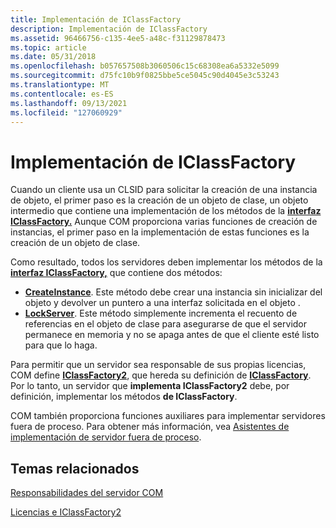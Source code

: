```yaml
---
title: Implementación de IClassFactory
description: Implementación de IClassFactory
ms.assetid: 96466756-c135-4ee5-a48c-f31129878473
ms.topic: article
ms.date: 05/31/2018
ms.openlocfilehash: b057657508b3060506c15c68308ea6a5332e5099
ms.sourcegitcommit: d75fc10b9f0825bbe5ce5045c90d4045e3c53243
ms.translationtype: MT
ms.contentlocale: es-ES
ms.lasthandoff: 09/13/2021
ms.locfileid: "127060929"
---
```

# <a name="implementing-iclassfactory"></a>Implementación de IClassFactory

Cuando un cliente usa un CLSID para solicitar la creación de una instancia de objeto, el primer paso es la creación de un objeto de clase, un objeto intermedio que contiene una implementación de los métodos de la [**interfaz IClassFactory.**](/windows/win32/api/unknwn/nn-unknwn-iclassfactory) Aunque COM proporciona varias funciones de creación de instancias, el primer paso en la implementación de estas funciones es la creación de un objeto de clase.

Como resultado, todos los servidores deben implementar los métodos de la [**interfaz IClassFactory,**](/windows/win32/api/unknwn/nn-unknwn-iclassfactory) que contiene dos métodos:

-   [**CreateInstance**](/windows/desktop/api/Unknwn/nf-unknwn-iclassfactory-createinstance). Este método debe crear una instancia sin inicializar del objeto y devolver un puntero a una interfaz solicitada en el objeto .
-   [**LockServer**](/windows/win32/api/unknwn/nf-unknwn-iclassfactory-lockserver). Este método simplemente incrementa el recuento de referencias en el objeto de clase para asegurarse de que el servidor permanece en memoria y no se apaga antes de que el cliente esté listo para que lo haga.

Para permitir que un servidor sea responsable de sus propias licencias, COM define [**IClassFactory2**](/windows/desktop/api/OCIdl/nn-ocidl-iclassfactory2), que hereda su definición de [**IClassFactory**](/windows/win32/api/unknwn/nn-unknwn-iclassfactory). Por lo tanto, un servidor que **implementa IClassFactory2** debe, por definición, implementar los métodos **de IClassFactory**.

COM también proporciona funciones auxiliares para implementar servidores fuera de proceso. Para obtener más información, vea [Asistentes de implementación de servidor fuera de proceso](out-of-process-server-implementation-helpers.md).

## <a name="related-topics"></a>Temas relacionados

<dl> <dt>

[Responsabilidades del servidor COM](com-server-responsibilities.md)
</dt> <dt>

[Licencias e IClassFactory2](licensing-and-iclassfactory2.md)
</dt> </dl>

 

 